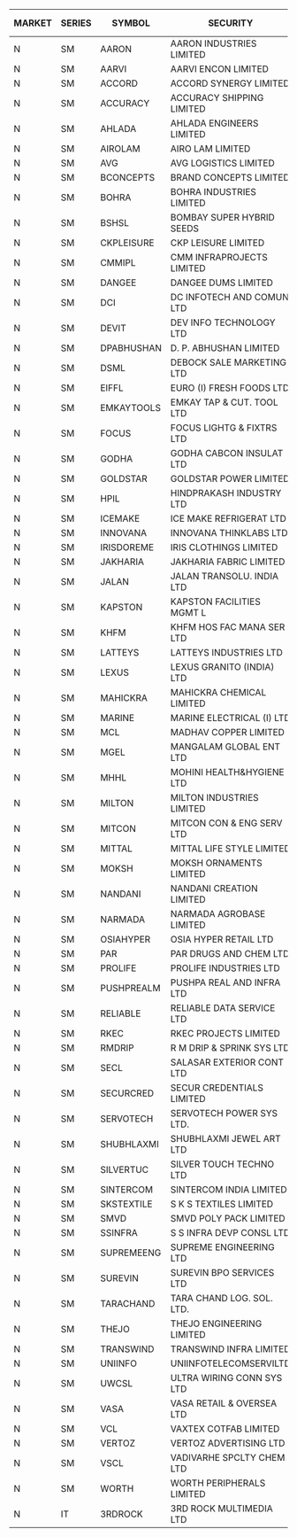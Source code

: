 


| MARKET | SERIES | SYMBOL | SECURITY | PREV CL PR | OPEN PRICE | HIGH PRICE | LOW PRICE | CLOSE PRICE | NET TRDVAL | NET TRDQTY | CORP IND | HI 52 WK | LO 52 WK |
| ----- | ----- | ----- | ----- | ----- | ----- | ----- | ----- | ----- | ----- | ----- | ----- | ----- | ----- |
| N | SM | AARON | AARON INDUSTRIES LIMITED | 48.90 | 48.65 | 48.65 | 48.65 | 48.65 | 160545.00 | 3300 |  | 53.50 | 39.00 |
| N | SM | AARVI | AARVI ENCON LIMITED | 23.20 | 22.05 | 22.05 | 22.05 | 22.05 | 44100.00 | 2000 |  | 50.05 | 22.05 |
| N | SM | ACCORD | ACCORD SYNERGY LIMITED | 17.60 | 16.50 | 16.50 | 16.50 | 16.50 | 33000.00 | 2000 |  | 36.20 | 16.50 |
| N | SM | ACCURACY | ACCURACY SHIPPING LIMITED | 24.00 | 24.50 | 24.50 | 24.50 | 24.50 | 39200.00 | 1600 |  | 87.00 | 20.80 |
| N | SM | AHLADA | AHLADA ENGINEERS LIMITED | 63.00 | 57.50 | 59.90 | 57.05 | 58.40 | 291750.00 | 5000 |  | 140.00 | 36.30 |
| N | SM | AIROLAM | AIRO LAM LIMITED | 26.10 | 25.95 | 25.95 | 25.95 | 25.95 | 155700.00 | 6000 |  | 37.95 | 20.15 |
| N | SM | AVG | AVG LOGISTICS LIMITED | 63.65 | 61.65 | 69.00 | 61.65 | 65.30 | 156780.00 | 2400 |  | 108.00 | 60.00 |
| N | SM | BCONCEPTS | BRAND CONCEPTS LIMITED | 27.70 | 27.50 | 28.45 | 27.50 | 28.45 | 167850.00 | 6000 |  | 74.50 | 23.90 |
| N | SM | BOHRA | BOHRA INDUSTRIES LIMITED | 1.05 | 1.00 | 1.00 | 1.00 | 1.00 | 4000.00 | 4000 |  | 16.25 | 1.00 |
| N | SM | BSHSL | BOMBAY SUPER HYBRID SEEDS | 109.00 | 109.80 | 109.80 | 109.80 | 109.80 | 131760.00 | 1200 |  | 136.00 | 105.00 |
| N | SM | CKPLEISURE | CKP LEISURE LIMITED | 6.10 | 5.75 | 5.75 | 5.50 | 5.75 | 411800.00 | 72000 |  | 7.55 | 4.70 |
| N | SM | CMMIPL | CMM INFRAPROJECTS LIMITED | 8.05 | 7.65 | 7.65 | 7.65 | 7.65 | 45900.00 | 6000 |  | 10.50 | 2.45 |
| N | SM | DANGEE | DANGEE DUMS LIMITED | 133.00 | 134.45 | 134.45 | 134.45 | 134.45 | 215120.00 | 1600 |  | 219.35 | 124.00 |
| N | SM | DCI | DC INFOTECH AND COMUN LTD | 45.20 | 45.25 | 45.25 | 45.20 | 45.20 | 271350.00 | 6000 |  | 45.50 | 45.20 |
| N | SM | DEVIT | DEV INFO TECHNOLOGY LTD | 86.50 | 87.00 | 89.00 | 87.00 | 89.00 | 660150.00 | 7500 |  | 101.00 | 65.00 |
| N | SM | DPABHUSHAN | D. P. ABHUSHAN LIMITED | 66.00 | 65.00 | 67.45 | 64.30 | 67.45 | 1055200.00 | 16000 |  | 67.45 | 37.50 |
| N | SM | DSML | DEBOCK SALE MARKETING LTD | 6.30 | 6.50 | 6.50 | 6.50 | 6.50 | 39000.00 | 6000 |  | 12.00 | 3.55 |
| N | SM | EIFFL | EURO (I) FRESH FOODS LTD | 114.45 | 114.50 | 114.85 | 114.50 | 114.65 | 550000.00 | 4800 |  | 131.00 | 81.00 |
| N | SM | EMKAYTOOLS | EMKAY TAP & CUT. TOOL LTD | 130.00 | 128.00 | 128.00 | 128.00 | 128.00 | 76800.00 | 600 |  | 160.00 | 92.00 |
| N | SM | FOCUS | FOCUS LIGHTG & FIXTRS LTD | 34.00 | 33.05 | 33.05 | 32.30 | 33.00 | 394050.00 | 12000 |  | 178.00 | 29.45 |
| N | SM | GODHA | GODHA CABCON INSULAT LTD | 16.25 | 17.00 | 17.00 | 17.00 | 17.00 | 68000.00 | 4000 |  | 28.00 | 10.95 |
| N | SM | GOLDSTAR | GOLDSTAR POWER LIMITED | 23.60 | 24.20 | 24.30 | 24.20 | 24.30 | 291000.00 | 12000 |  | 28.40 | 22.70 |
| N | SM | HPIL | HINDPRAKASH INDUSTRY LTD | 41.00 | 41.05 | 41.05 | 41.00 | 41.00 | 246150.00 | 6000 |  | 41.50 | 41.00 |
| N | SM | ICEMAKE | ICE MAKE REFRIGERAT LTD | 54.00 | 52.30 | 52.30 | 52.30 | 52.30 | 104600.00 | 2000 |  | 89.75 | 52.00 |
| N | SM | INNOVANA | INNOVANA THINKLABS LTD. | 111.30 | 111.30 | 114.00 | 110.10 | 114.00 | 445900.00 | 4000 |  | 416.00 | 102.00 |
| N | SM | IRISDOREME | IRIS CLOTHINGS LIMITED | 152.50 | 154.00 | 156.90 | 153.00 | 153.00 | 1974160.00 | 12800 |  | 156.90 | 108.00 |
| N | SM | JAKHARIA | JAKHARIA FABRIC LIMITED | 180.00 | 180.10 | 180.10 | 180.10 | 180.10 | 3890160.00 | 21600 |  | 207.00 | 180.00 |
| N | SM | JALAN | JALAN TRANSOLU. INDIA LTD | 6.50 | 6.20 | 6.20 | 6.20 | 6.20 | 18600.00 | 3000 |  | 14.50 | 2.85 |
| N | SM | KAPSTON | KAPSTON FACILITIES MGMT L | 90.00 | 83.05 | 93.00 | 83.05 | 93.00 | 246470.00 | 2800 |  | 111.00 | 75.10 |
| N | SM | KHFM | KHFM HOS FAC MANA SER LTD | 27.90 | 25.10 | 25.10 | 25.00 | 25.00 | 150300.00 | 6000 |  | 37.00 | 24.15 |
| N | SM | LATTEYS | LATTEYS INDUSTRIES LTD | 45.50 | 54.55 | 54.55 | 54.55 | 54.55 | 109100.00 | 2000 |  | 65.95 | 36.15 |
| N | SM | LEXUS | LEXUS GRANITO (INDIA) LTD | 8.90 | 9.25 | 9.25 | 9.25 | 9.25 | 9250.00 | 1000 |  | 38.70 | 8.30 |
| N | SM | MAHICKRA | MAHICKRA CHEMICAL LIMITED | 88.50 | 86.00 | 86.00 | 86.00 | 86.00 | 258000.00 | 3000 |  | 93.50 | 41.50 |
| N | SM | MARINE | MARINE ELECTRICAL (I) LTD | 97.25 | 99.00 | 99.00 | 96.10 | 97.30 | 976300.00 | 10000 |  | 123.00 | 90.00 |
| N | SM | MCL | MADHAV COPPER LIMITED | 93.45 | 95.90 | 100.00 | 94.00 | 94.70 | 1034340.00 | 10800 |  | 358.00 | 65.15 |
| N | SM | MGEL | MANGALAM GLOBAL ENT LTD | 58.30 | 53.55 | 53.55 | 53.55 | 53.55 | 107100.00 | 2000 |  | 58.30 | 51.05 |
| N | SM | MHHL | MOHINI HEALTH&HYGIENE LTD | 19.00 | 19.50 | 19.50 | 19.00 | 19.00 | 232500.00 | 12000 |  | 35.90 | 13.85 |
| N | SM | MILTON | MILTON INDUSTRIES LIMITED | 9.95 | 10.35 | 10.35 | 10.35 | 10.35 | 45540.00 | 4400 |  | 17.50 | 9.50 |
| N | SM | MITCON | MITCON CON & ENG SERV LTD | 42.00 | 41.90 | 41.90 | 41.90 | 41.90 | 83800.00 | 2000 |  | 52.00 | 32.00 |
| N | SM | MITTAL | MITTAL LIFE STYLE LIMITED | 107.60 | 107.40 | 107.60 | 107.40 | 107.55 | 672125.00 | 6250 |  | 167.00 | 76.35 |
| N | SM | MOKSH | MOKSH ORNAMENTS LIMITED | 27.80 | 29.00 | 29.00 | 29.00 | 29.00 | 174000.00 | 6000 |  | 29.00 | 16.25 |
| N | SM | NANDANI | NANDANI CREATION LIMITED | 7.70 | 7.70 | 7.70 | 7.70 | 7.70 | 77000.00 | 10000 |  | 55.50 | 5.50 |
| N | SM | NARMADA | NARMADA AGROBASE LIMITED | 25.75 | 27.00 | 27.00 | 27.00 | 27.00 | 216000.00 | 8000 |  | 28.70 | 17.00 |
| N | SM | OSIAHYPER | OSIA HYPER RETAIL LTD | 250.00 | 250.00 | 250.00 | 250.00 | 250.00 | 7000000.00 | 28000 |  | 305.00 | 221.00 |
| N | SM | PAR | PAR DRUGS AND CHEM LTD | 38.00 | 34.60 | 36.70 | 34.60 | 36.70 | 285600.00 | 8000 |  | 56.00 | 34.60 |
| N | SM | PROLIFE | PROLIFE INDUSTRIES LTD | 32.80 | 31.20 | 31.20 | 31.20 | 31.20 | 93600.00 | 3000 |  | 34.50 | 22.90 |
| N | SM | PUSHPREALM | PUSHPA REAL AND INFRA LTD | 6.65 | 6.35 | 6.35 | 6.35 | 6.35 | 12700.00 | 2000 |  | 24.00 | 3.70 |
| N | SM | RELIABLE | RELIABLE DATA SERVICE LTD | 33.40 | 34.00 | 34.00 | 34.00 | 34.00 | 571200.00 | 16800 |  | 56.00 | 23.80 |
| N | SM | RKEC | RKEC PROJECTS LIMITED | 54.00 | 54.00 | 55.00 | 54.00 | 54.40 | 325150.00 | 6000 |  | 68.00 | 35.00 |
| N | SM | RMDRIP | R M DRIP & SPRINK SYS LTD | 31.40 | 32.95 | 32.95 | 31.40 | 32.95 | 1310700.00 | 40000 |  | 56.15 | 13.00 |
| N | SM | SECL | SALASAR EXTERIOR CONT LTD | 46.50 | 46.90 | 47.00 | 46.90 | 47.00 | 1831800.00 | 39000 |  | 62.25 | 38.50 |
| N | SM | SECURCRED | SECUR CREDENTIALS LIMITED | 28.80 | 27.45 | 27.45 | 27.40 | 27.40 | 82320.00 | 3000 |  | 110.00 | 21.90 |
| N | SM | SERVOTECH | SERVOTECH POWER SYS LTD. | 11.50 | 11.00 | 12.60 | 10.50 | 10.60 | 3048400.00 | 288000 |  | 24.50 | 6.50 |
| N | SM | SHUBHLAXMI | SHUBHLAXMI JEWEL ART LTD | 40.00 | 42.00 | 43.90 | 36.35 | 37.20 | 790500.00 | 21000 |  | 209.50 | 35.00 |
| N | SM | SILVERTUC | SILVER TOUCH TECHNO LTD | 114.50 | 115.00 | 115.00 | 115.00 | 115.00 | 115000.00 | 1000 |  | 140.00 | 111.00 |
| N | SM | SINTERCOM | SINTERCOM INDIA LIMITED | 79.05 | 79.00 | 79.00 | 78.00 | 78.00 | 314000.00 | 4000 |  | 81.00 | 56.00 |
| N | SM | SKSTEXTILE | S K S TEXTILES LIMITED | 45.00 | 46.95 | 46.95 | 46.95 | 46.95 | 187800.00 | 4000 |  | 46.95 | 22.25 |
| N | SM | SMVD | SMVD POLY PACK LIMITED | 8.25 | 8.45 | 8.45 | 8.45 | 8.45 | 50700.00 | 6000 |  | 19.80 | 7.55 |
| N | SM | SSINFRA | S S INFRA DEVP CONSL LTD | 14.05 | 14.45 | 14.45 | 14.45 | 14.45 | 43350.00 | 3000 |  | 19.35 | 8.80 |
| N | SM | SUPREMEENG | SUPREME ENGINEERING LTD | 26.20 | 27.20 | 27.20 | 26.60 | 26.70 | 428600.00 | 16000 |  | 42.00 | 20.50 |
| N | SM | SUREVIN | SUREVIN BPO SERVICES LTD | 74.55 | 78.25 | 78.25 | 78.25 | 78.25 | 78250.00 | 1000 |  | 111.00 | 70.00 |
| N | SM | TARACHAND | TARA CHAND LOG. SOL. LTD. | 37.95 | 34.60 | 39.00 | 34.60 | 39.00 | 299100.00 | 8000 |  | 43.75 | 25.55 |
| N | SM | THEJO | THEJO ENGINEERING LIMITED | 578.80 | 607.70 | 607.70 | 590.00 | 607.70 | 843700.00 | 1400 |  | 607.70 | 470.25 |
| N | SM | TRANSWIND | TRANSWIND INFRA LIMITED | 3.75 | 3.60 | 3.60 | 3.60 | 3.60 | 14400.00 | 4000 |  | 10.35 | 3.20 |
| N | SM | UNIINFO | UNIINFOTELECOMSERVILTD | 28.85 | 28.00 | 28.90 | 28.00 | 28.80 | 396400.00 | 14000 |  | 44.80 | 16.40 |
| N | SM | UWCSL | ULTRA WIRING CONN SYS LTD | 22.25 | 23.30 | 23.30 | 23.30 | 23.30 | 93200.00 | 4000 |  | 32.00 | 20.35 |
| N | SM | VASA | VASA RETAIL & OVERSEA LTD | 8.20 | 7.85 | 7.85 | 7.85 | 7.85 | 31400.00 | 4000 |  | 26.10 | 7.50 |
| N | SM | VCL | VAXTEX COTFAB LIMITED | 21.40 | 22.60 | 22.60 | 20.50 | 20.50 | 258600.00 | 12000 |  | 25.50 | 19.05 |
| N | SM | VERTOZ | VERTOZ ADVERTISING LTD | 89.50 | 85.05 | 89.50 | 85.05 | 89.50 | 623040.00 | 7200 |  | 211.00 | 71.00 |
| N | SM | VSCL | VADIVARHE SPCLTY CHEM LTD | 13.20 | 12.55 | 12.55 | 12.55 | 12.55 | 75300.00 | 6000 |  | 41.45 | 12.55 |
| N | SM | WORTH | WORTH PERIPHERALS LIMITED | 46.00 | 47.80 | 47.80 | 47.80 | 47.80 | 286800.00 | 6000 |  | 72.95 | 39.00 |
| N | IT | 3RDROCK | 3RD ROCK MULTIMEDIA LTD | 68.00 | 64.60 | 64.60 | 64.60 | 64.60 | 335920.00 | 5200 |  | 64.60 | 64.60 |



